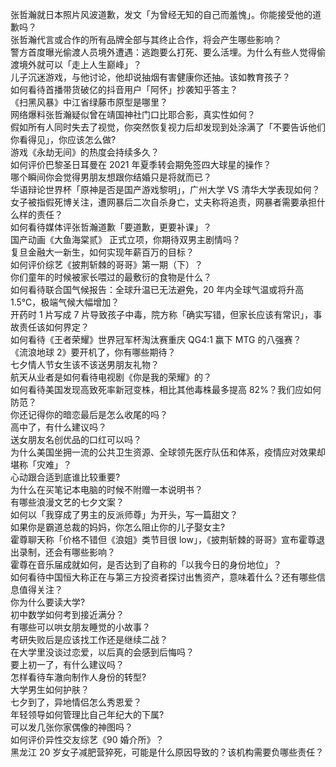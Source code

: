 张哲瀚就日本照片风波道歉，发文「为曾经无知的自己而羞愧」。你能接受他的道歉吗？  
张哲瀚代言或合作的所有品牌全部与其终止合作，将会产生哪些影响？  
警方首度曝光偷渡人员境外遭遇：逃跑要么打死、要么活埋。为什么有些人觉得偷渡境外就可以「走上人生巅峰」？  
儿子沉迷游戏，与他讨论，他却说抽烟有害健康你还抽。该如教育孩子？  
如何看待首播带货破亿的抖音用户「阿怀」抄袭知乎答主？  
《扫黑风暴》中江省绿藤市原型是哪里？  
网络爆料张哲瀚疑似曾在靖国神社门口比耶合影，真实性如何？  
假如所有人同时失去了视觉，你突然恢复视力后却发现到处涂满了「不要告诉他们你看得见」，你应该怎么做?  
游戏《永劫无间》的热度会持续多久？  
如何评价巴黎圣日耳曼在 2021 年夏季转会期免签四大球星的操作？  
哪个瞬间你会觉得男朋友想跟你结婚只是将就而已？  
华语辩论世界杯「原神是否是国产游戏黎明」，广州大学 VS 清华大学表现如何？  
女子被指假死博关注，遭网暴后二次自杀身亡，丈夫称将追责，网暴者需要承担什么样的责任？  
如何看待媒体评张哲瀚道歉「要道歉，更要补课」？  
国产动画《大鱼海棠贰》 正式立项，你期待双男主剧情吗？  
复旦金融大一新生，如何实现年薪百万的目标？  
如何评价综艺《披荆斩棘的哥哥》第一期（下）？  
你们童年的时候被家长喂过的最敷衍的食物是什么？  
如何看待联合国气候报告：全球升温已无法避免，20 年内全球气温或将升高 1.5℃，极端气候大幅增加？  
开药时 1 片写成 7 片导致孩子中毒，院方称「确实写错，但家长应该有常识」，事故责任该如何界定？  
如何看待《王者荣耀》世界冠军杯淘汰赛重庆 QG4:1 赢下 MTG 的八强赛？  
《流浪地球 2》要开机了，你有哪些期待？  
七夕情人节女生该不该送男朋友礼物？  
航天从业者是如何看待电视剧《你是我的荣耀》的？  
如何看待美国发现高致死率新冠变株，相比其他毒株最多提高 82%？我们应如何防范？  
你还记得你的暗恋最后是怎么收尾的吗？  
高中了，有什么建议吗？  
送女朋友名创优品的口红可以吗？  
为什么美国坐拥一流的公共卫生资源、全球领先医疗队伍和体系，疫情应对效果却堪称「灾难」？  
心动跟合适到底谁比较重要?  
为什么在买笔记本电脑的时候不附赠一本说明书？  
有哪些浪漫文艺的七夕文案？  
如何以「我穿成了男主的反派师尊」为开头，写一篇甜文？  
如果你是霸道总裁的妈妈，你怎么阻止你的儿子娶女主?  
霍尊聊天称「价格不错但《浪姐》类节目很 low」，《披荆斩棘的哥哥》宣布霍尊退出录制，还会有哪些影响？  
霍尊在音乐届成就如何，是否达到了自称的「以我今日的身份地位」？  
如何看待中国恒大称正在与第三方投资者探讨出售资产，意味着什么？还有哪些信息值得关注？  
你为什么要读大学?  
初中数学如何考到接近满分？  
有哪些可以哄女朋友睡觉的小故事？  
考研失败后是应该找工作还是继续二战？  
在大学里没谈过恋爱，以后真的会感到后悔吗？  
要上初一了，有什么建议吗？  
怎样看待车澈向制作人身份的转型?  
大学男生如何护肤？  
七夕到了，异地情侣怎么秀恩爱？  
年轻领导如何管理比自己年纪大的下属?  
可以发几张你家偶像的神图吗？  
如何评价异性交友综艺《90 婚介所》？  
黑龙江 20 岁女子减肥营猝死，可能是什么原因导致的？该机构需要负哪些责任？  
